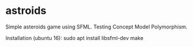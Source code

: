 # astroids
Simple asteroids game using SFML. Testing Concept Model Polymorphism.

Installation (ubuntu 16):
 sudo apt install libsfml-dev
 make

